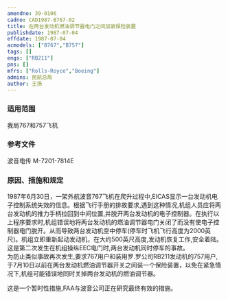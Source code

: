 ```yaml
---
amendno: 39-0106  
cadno: CAD1987-B767-02  
title: 在两台发动机燃油调节器电门之间加装保险装置  
publishdate: 1987-07-04  
effdate: 1987-07-04  
acmodels: ["B767","B757"]  
tags: []  
engs: ["RB211"]  
pns: []  
mfrs: ["Rolls-Royce","Boeing"]  
admins: 民航总局  
author: 王扬  
---
```

  
### 适用范围  
我局767和757飞机  
  
<!--more-->  
### 参考文件  
  波音电传 M-7201-7814E  
  
### 原因、措施和规定  

  1987年6月30日，一架外航波音767飞机在爬升过程中,EICAS显示一台发动机电子控制系统失效的信息。根据飞行手册的排故要求,遇到这种情况,机组人员应将两台发动机的推力手柄拉回到中间位置,并脱开两台发动机的电子控制器。在执行以上程序要求时,机组错误地将两台发动机的燃油调节器电门关闭了而没有使电子控制器电门脱开。从而导致两台发动机空中停车(停车时飞机飞行高度为2000英尺)。机组立即重新起动发动机，在大约500英尺高度,发动机恢复工作,安全着陆。这是第二次发生在机组操纵EEC电门时,两台发动机同时停车的事故。  
  为防止类似事故再次发生,要求767用户和装用罗.罗公司RB211发动机的757用户,于7月10日以前在两台发动机燃油调节器开关之间装一个保险装置，以免在紧急情况下,机组可能错误地同时关掉两台发动机的燃油调节器。  
  
  这是一个暂时性措施,FAA与波音公司正在研究最终有效的措施。  
